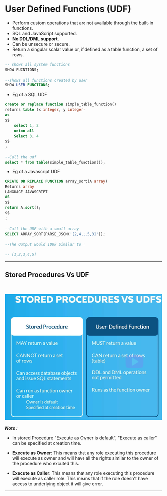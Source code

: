 # User Defined Functions (UDF)

- Perform custom operations that are not available through the built-in functions.
- SQL and JavaScript supported.
- **No DDL/DML support**.
- Can be unsecure or secure.
- Return a singular scalar value or, if defined as a table function, a set of rows.

```sql
-- shows all system functions
SHOW FUCNTIONS;

--shows all functions created by user
SHOW USER FUNCTIONS;
```

- Eg of a SQL UDF

```sql
create or replace function simple_table_function() 
returns table (x integer, y integer) 
as
$$
    select 1, 2 
    union all 
    Select 3, 4
$$
;

--Call the udf
select * from table(simple_table_function());

```


- Eg of a Javascript UDF
  
```sql
CREATE OR REPLACE FUNCTION array_sort(A array)
Returns array
LANGUAGE JAVASCRIPT 
AS
$$
return A.sort(); 
$$
;

--Call the UDF with a small array
SELECT ARRAY_SORT(PARSE_JSON('[2,4,1,5,3]'));

--The Output would 100k Similar to :

-- [1,2,3,4,5]

```

---

## Stored Procedures Vs UDF

<br>

![stored_proc_vs_udf.png](img/stored_proc_vs_udf.png)

_**Note :**_
- In stored Procedure "Execute as Owner is default", "Execute as caller" can be specified at creation time.

- **Execute as Owner**: This means that any role executing this procedure will execute as owner and will have all the rights similar to the owner of the procedure who excuted this.

- **Execute as Caller**: This means that any role executing this procedure will execute as caller role. This means that if the role doesn't have access to underlying object it will give error.


---
